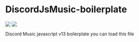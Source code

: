 # DiscordJsMusic-boilerplate

<img  align="center" src="https://i.ibb.co/G5twSYP/discord-Js-Music.jpg"/>
<img  align="center" src="https://i.ibb.co/f4cm0QN/discord-Js-Music2.jpg"/>

Discord Music javascript v13 boilerplate
you can load this file
